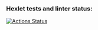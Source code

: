 ### Hexlet tests and linter status:
[![Actions Status](https://github.com/mcmakar056/qa-engineer-project-84/actions/workflows/hexlet-check.yml/badge.svg)](https://github.com/mcmakar056/qa-engineer-project-84/actions)